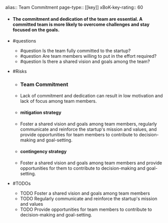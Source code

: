 alias:: Team Commitment
page-type:: [[key]]
xBoK-key-rating:: 60
- #### The commitment and dedication of the team are essential. A committed team is more likely to overcome challenges and stay focused on the goals.
- #questions
  - #question Is the team fully committed to the startup?
  - #question Are team members willing to put in the effort required?
  - #question Is there a shared vision and goals among the team?
- #Risks

  - ### Team Commitment
  - Lack of commitment and dedication can result in low motivation and lack of focus among team members.
  - #### mitigation strategy
  - Foster a shared vision and goals among team members, regularly communicate and reinforce the startup's mission and values, and provide opportunities for team members to contribute to decision-making and goal-setting.
  - #### contingency strategy
  - Foster a shared vision and goals among team members and provide opportunities for them to contribute to decision-making and goal-setting.
- #TODOs
  - TODO Foster a shared vision and goals among team members
  - TODO  Regularly communicate and reinforce the startup's mission and values
  - TODO  Provide opportunities for team members to contribute to decision-making and goal-setting.


